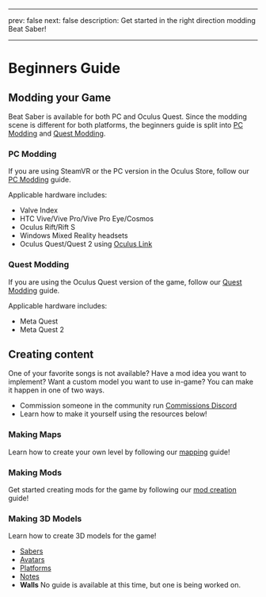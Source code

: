 - - -
prev: false next: false description: Get started in the right direction modding Beat Saber!
- - -

# Beginners Guide

## Modding your Game

Beat Saber is available for both PC and Oculus Quest. Since the modding scene is different for both platforms, the beginners guide is split into [PC Modding](#pc-modding) and [Quest Modding](#quest-modding).

### PC Modding

If you are using SteamVR or the PC version in the Oculus Store, follow our [PC Modding](./pc-modding.md) guide.

Applicable hardware includes:

- Valve Index
- HTC Vive/Vive Pro/Vive Pro Eye/Cosmos
- Oculus Rift/Rift S
- Windows Mixed Reality headsets
- Oculus Quest/Quest 2 using [Oculus Link](https://support.oculus.com/444256562873335/)

### Quest Modding

If you are using the Oculus Quest version of the game, follow our [Quest Modding](./quest-modding.md) guide.

Applicable hardware includes:

- Meta Quest
- Meta Quest 2

## Creating content

One of your favorite songs is not available? Have a mod idea you want to implement? Want a custom model you want to use in-game? You can make it happen in one of two ways.

- Commission someone in the community run [Commissions Discord](https://discord.gg/e4f3WBBVnr)
- Learn how to make it yourself using the resources below!

### Making Maps

Learn how to create your own level by following our [mapping](./mapping/) guide!

### Making Mods

Get started creating mods for the game by following our [mod creation](./modding/) guide!

### Making 3D Models

Learn how to create 3D models for the game!

- [Sabers](./models/sabers-guide.md)
- [Avatars](./models/avatars-guide.md)
- [Platforms](./models/platforms-guide.md)
- [Notes](./models/notes-guide.md)
- **Walls** No guide is available at this time, but one is being worked on.
